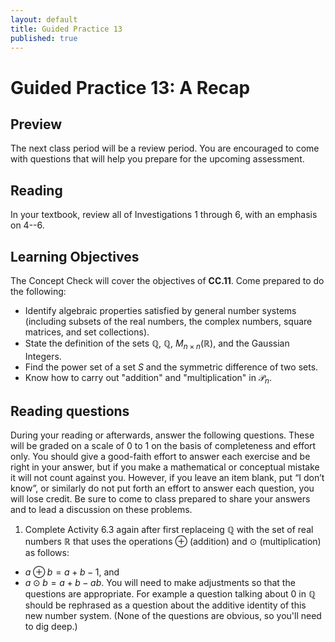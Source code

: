 ```yaml
---
layout: default
title: Guided Practice 13
published: true
---
```



# Guided Practice 13: A Recap

## Preview

The next class period will be a review period. You are encouraged to come with questions that will help you prepare for the upcoming assessment.

## Reading

In your textbook, review all of Investigations 1 through 6, with an emphasis on 4--6.

## Learning Objectives 

The Concept Check will cover the objectives of __CC.11__. Come prepared to do the following:


+ Identify algebraic properties satisfied by general number systems (including subsets of the real numbers, the complex numbers, square matrices, and set collections).
+ State the definition of the sets $\mathbb{Q}$, $\mathbb{Q}$, $M_{n\times n}(\mathbb{R})$, and the Gaussian Integers.
+ Find the power set of a set $S$ and the symmetric difference of two sets.
+ Know how to carry out "addition" and "multiplication" in $\mathcal{P}_n$.

## Reading questions

During your reading or afterwards, answer the following questions. These will be graded on a scale of 0 to 1 on the basis of completeness and effort only. You should give a good-faith effort to answer each exercise and be right in your answer, but if you make a mathematical or conceptual mistake it will not count against you. However, if you leave an item blank, put “I don’t know”, or similarly do not put forth an effort to answer each question, you will lose credit. Be sure to come to class prepared to share your answers and to lead a discussion on these problems.

1. Complete Activity 6.3 again after first replaceing $\mathbb{Q}$ with the set of real numbers $\mathbb{R}$ that uses the operations $\oplus$ (addition) and $\odot$ (multiplication) as follows: 
  + $a\oplus b=a+b-1$, and
  + $a\odot b=a+b-ab$.
You will need to make adjustments so that the questions are appropriate. For example a question talking about $0$ in $\mathbb{Q}$ should be rephrased as a question about the additive identity of this new number system. (None of the questions are obvious, so you'll need to dig deep.)
